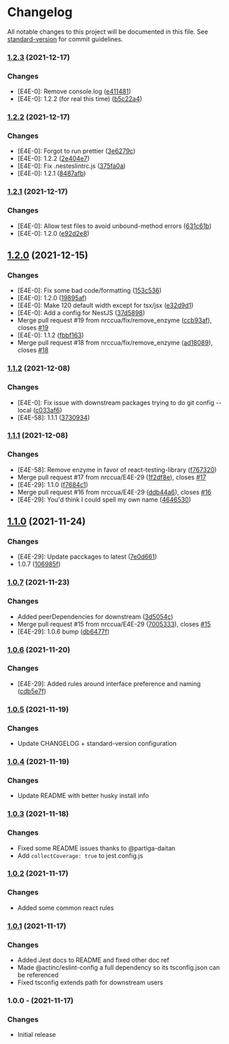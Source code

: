 # Changelog

All notable changes to this project will be documented in this file. See [standard-version](https://github.com/conventional-changelog/standard-version) for commit guidelines.

### [1.2.3](https://github.com/nrccus/eslint-config/compare/1.2.2...1.2.3) (2021-12-17)


### Changes

* [E4E-0]: Remove console.log ([e411481](https://github.com/nrccus/eslint-config/commit/e411481cd7527f73477fb4db714eedf8b3639262))
* [E4E-0]: 1.2.2 (for real this time) ([b5c22a4](https://github.com/nrccus/eslint-config/commit/b5c22a43be1b1e8310c7a21f389cb2704a1547eb))

### [1.2.2](https://github.com/nrccus/eslint-config/compare/1.2.1...1.2.2) (2021-12-17)


### Changes

* [E4E-0]: Forgot to run prettier ([3e6279c](https://github.com/nrccus/eslint-config/commit/3e6279cd041fb41e539365d49e5aca351f7af802))
* [E4E-0]: 1.2.2 ([2e404e7](https://github.com/nrccus/eslint-config/commit/2e404e786ff1a334e0723272ae16e6bde35a8c61))
* [E4E-0]: Fix .nesteslintrc.js ([375fa0a](https://github.com/nrccus/eslint-config/commit/375fa0ab7c656ee0fa7907f68983e0327782f751))
* [E4E-0]: 1.2.1 ([8487afb](https://github.com/nrccus/eslint-config/commit/8487afb19fc7ac49685a3ff03f7e8e4998bf5907))

### [1.2.1](https://github.com/nrccus/eslint-config/compare/1.2.0...1.2.1) (2021-12-17)


### Changes

* [E4E-0]: Allow test files to avoid unbound-method errors ([631c61b](https://github.com/nrccus/eslint-config/commit/631c61b2eb958863885d2dce68f23d5b17ec3d12))
* [E4E-0]: 1.2.0 ([e92d2e8](https://github.com/nrccus/eslint-config/commit/e92d2e88c2338bcabadcbbd3a10662ddf9aec3ee))

## [1.2.0](https://github.com/nrccus/eslint-config/compare/1.1.2...1.2.0) (2021-12-15)


### Changes

* [E4E-0]: Fix some bad code/formatting ([153c536](https://github.com/nrccus/eslint-config/commit/153c53626ed03299c35167906ea863e814fc1910))
* [E4E-0]: 1.2.0 ([19895af](https://github.com/nrccus/eslint-config/commit/19895afeb694bfebeb2f6247991ac647ca29aa92))
* [E4E-0]: Make 120 default width except for tsx/jsx ([e32d9d1](https://github.com/nrccus/eslint-config/commit/e32d9d1a9f63346d2c10b6036dd0cb2c17f1fc45))
* [E4E-0]: Add a config for NestJS ([37d5898](https://github.com/nrccus/eslint-config/commit/37d5898a17baa5e0f5f1f41090e21dd9ffc22649))
* Merge pull request #19 from nrccua/fix/remove_enzyme ([ccb93af](https://github.com/nrccus/eslint-config/commit/ccb93af750a58eba6b9faabf891625042852b916)), closes [#19](https://github.com/nrccus/eslint-config/issues/19)
* [E4E-0]: 1.1.2 ([fbbf163](https://github.com/nrccus/eslint-config/commit/fbbf163f434032d818ba812cab0b4c83046c81ec))
* Merge pull request #18 from nrccua/fix/remove_enzyme ([ad18089](https://github.com/nrccus/eslint-config/commit/ad18089b652e44d91eea3bbc9e380d8fb688d219)), closes [#18](https://github.com/nrccus/eslint-config/issues/18)

### [1.1.2](https://github.com/nrccus/eslint-config/compare/1.1.1...1.1.2) (2021-12-08)


### Changes

* [E4E-0]: Fix issue with downstream packages trying to do git config --local ([c033af6](https://github.com/nrccus/eslint-config/commit/c033af6c35c0abbe94dc70f8e194dfa766e57ab0))
* [E4E-58]: 1.1.1 ([3730934](https://github.com/nrccus/eslint-config/commit/373093445957e51b1a8c790ad5178725e006cb5a))

### [1.1.1](https://github.com/nrccus/eslint-config/compare/1.1.0...1.1.1) (2021-12-08)


### Changes

* [E4E-58]: Remove enzyme in favor of react-testing-library ([f767320](https://github.com/nrccus/eslint-config/commit/f7673201894b88730db2ce6689094c9a199cae7b))
* Merge pull request #17 from nrccua/E4E-29 ([1f2df8e](https://github.com/nrccus/eslint-config/commit/1f2df8e25a0fea99c441324db5bee0ab6e1d3f67)), closes [#17](https://github.com/nrccus/eslint-config/issues/17)
* [E4E-29]: 1.1.0 ([f7684c1](https://github.com/nrccus/eslint-config/commit/f7684c10607caeb23dc9a6accffaa0aba4444f12))
* Merge pull request #16 from nrccua/E4E-29 ([ddb44a6](https://github.com/nrccus/eslint-config/commit/ddb44a6a9984569e0f8130e86902d13c8a2e6daa)), closes [#16](https://github.com/nrccus/eslint-config/issues/16)
* [E4E-29]: You'd think I could spell my own name ([4646530](https://github.com/nrccus/eslint-config/commit/46465302bd6a8ad84c7f3046d00311935fb996b7))

## [1.1.0](https://github.com/nrccus/eslint-config/compare/1.0.7...1.1.0) (2021-11-24)


### Changes

* [E4E-29]: Update pacckages to latest ([7e0d661](https://github.com/nrccus/eslint-config/commit/7e0d661a3a4ff8535ef9b3d9f6aff8a11b9c1ab8))
* 1.0.7 ([106985f](https://github.com/nrccus/eslint-config/commit/106985f4f18806bed665a7917602c01087e3b20b))

### [1.0.7](https://github.com/nrccus/eslint-config/compare/1.0.6...1.0.7) (2021-11-23)


### Changes

* Added peerDependencies for downstream ([3d5054c](https://github.com/nrccus/eslint-config/commit/3d5054c1a343220bff42b062daf39c470a024f5a))
* Merge pull request #15 from nrccua/E4E-29 ([7005333](https://github.com/nrccus/eslint-config/commit/7005333744bfba086a31cf441c27aa3b75496687)), closes [#15](https://github.com/nrccus/eslint-config/issues/15)
* [E4E-29]: 1.0.6 bump ([db6477f](https://github.com/nrccus/eslint-config/commit/db6477fe1ae63ad52f3847f3740fb65b075d25fd))

### [1.0.6](https://github.com/nrccus/eslint-config/compare/1.0.5...1.0.6) (2021-11-20)


### Changes

* [E4E-29]: Added rules around interface preference and naming ([cdb5e7f](https://github.com/nrccus/eslint-config/commit/cdb5e7f7addbcb8f1b5bc5b0c355232dca84d8a0))

### [1.0.5](https://github.com/nrccus/eslint-config/compare/1.0.4...1.0.5) (2021-11-19)


### Changes

* Update CHANGELOG + standard-version configuration

### [1.0.4](https://github.com/nrccus/eslint-config/compare/1.0.3...1.0.4) (2021-11-19)


### Changes

* Update README with better husky install info

### [1.0.3](https://github.com/nrccus/eslint-config/compare/1.0.2...1.0.3) (2021-11-18)


### Changes

* Fixed some README issues thanks to @partiga-daitan
* Add `collectCoverage: true` to jest.config.js

### [1.0.2](https://github.com/nrccus/eslint-config/compare/1.0.1...1.0.2) (2021-11-17)


### Changes

* Added some common react rules

### [1.0.1](https://github.com/nrccus/eslint-config/compare/1.0.0...1.0.1) (2021-11-17)


### Changes

* Added Jest docs to README and fixed other doc ref
* Made @actinc/eslint-config a full dependency so its tsconfig.json can be referenced
* Fixed tsconfig extends path for downstream users

### 1.0.0 - (2021-11-17)


### Changes

* Initial release
